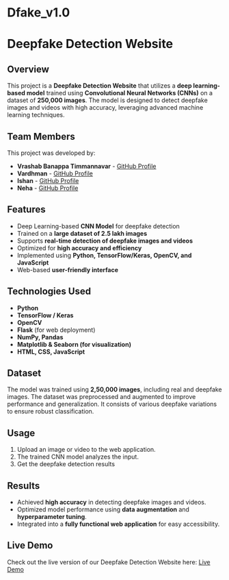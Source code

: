 # Dfake_v1.0
# Deepfake Detection Website

## Overview

This project is a **Deepfake Detection Website** that utilizes a **deep learning-based model** trained using **Convolutional Neural Networks (CNNs)** on a dataset of **250,000 images**. The model is designed to detect deepfake images and videos with high accuracy, leveraging advanced machine learning techniques.

## Team Members

This project was developed by:

- **Vrashab Banappa Timmannavar** - [GitHub Profile](https://github.com/vrashab-dev)
- **Vardhman** - [GitHub Profile](#)
- **Ishan** - [GitHub Profile](https://github.com/IshanParab)
- **Neha** - [GitHub Profile](#)

## Features

- Deep Learning-based **CNN Model** for deepfake detection
- Trained on a **large dataset of 2.5 lakh images**
- Supports **real-time detection of deepfake images and videos**
- Optimized for **high accuracy and efficiency**
- Implemented using **Python, TensorFlow/Keras, OpenCV, and JavaScript**
- Web-based **user-friendly interface**

## Technologies Used

- **Python**
- **TensorFlow / Keras**
- **OpenCV**
- **Flask** (for web deployment)
- **NumPy, Pandas**
- **Matplotlib & Seaborn (for visualization)**
- **HTML, CSS, JavaScript** 

## Dataset

The model was trained using **2,50,000 images**, including real and deepfake images. The dataset was preprocessed and augmented to improve performance and generalization. It consists of various deepfake variations to ensure robust classification.


## Usage

1. Upload an image or video to the web application.
2. The trained CNN model analyzes the input.
3. Get the deepfake detection results

## Results

- Achieved **high accuracy** in detecting deepfake images and videos.
- Optimized model performance using **data augmentation** and **hyperparameter tuning**.
- Integrated into a **fully functional web application** for easy accessibility.

## Live Demo

Check out the live version of our Deepfake Detection Website here: [Live Demo](dfake.pages.dev)

